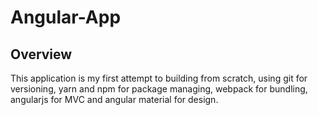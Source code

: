 # Angular-App

## Overview

This application is my first attempt to building from scratch, using git for versioning, yarn and npm for package managing, webpack for bundling, angularjs for MVC and angular material for design.